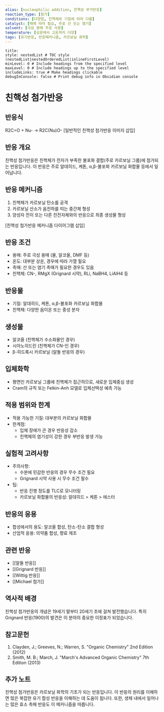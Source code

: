 ```yaml
---
alias: [nucleophilic addition, 친핵성 부가반응]
reaction_type: [첨가]
conditions: [다양함, 친핵체와 기질에 따라 다름]
catalyst: [때에 따라 필요, 주로 산 또는 염기]
solvent: [극성 용매 주로 사용]
temperature: [상온에서 고온까지 다양]
tags: [유기반응, 반응메커니즘, 카르보닐 화학]
---
```


```table-of-contents
title: 
style: nestedList # TOC style (nestedList|nestedOrderedList|inlineFirstLevel)
minLevel: 0 # Include headings from the specified level
maxLevel: 0 # Include headings up to the specified level
includeLinks: true # Make headings clickable
debugInConsole: false # Print debug info in Obsidian console
```
# 친핵성 첨가반응

## 반응식
R2C=O + Nu- → R2C(Nu)O-
[일반적인 친핵성 첨가반응 이미지 삽입]

## 반응 개요
친핵성 첨가반응은 친핵체가 전자가 부족한 불포화 결합(주로 카르보닐 그룹)에 첨가되는 반응입니다. 이 반응은 주로 알데히드, 케톤, α,β-불포화 카르보닐 화합물 등에서 일어납니다.

## 반응 메커니즘
1. 친핵체가 카르보닐 탄소를 공격
2. 카르보닐 산소가 음전하를 띠는 중간체 형성
3. 양성자 전이 또는 다른 친전자체와의 반응으로 최종 생성물 형성

[친핵성 첨가반응 메커니즘 다이어그램 삽입]

## 반응 조건
- 용매: 주로 극성 용매 (물, 알코올, DMF 등)
- 온도: 대부분 상온, 경우에 따라 가열 필요
- 촉매: 산 또는 염기 촉매가 필요한 경우도 있음
- 친핵체: CN-, RMgX (Grignard 시약), RLi, NaBH4, LiAlH4 등

## 반응물
- 기질: 알데히드, 케톤, α,β-불포화 카르보닐 화합물
- 친핵체: 다양한 음이온 또는 중성 분자

## 생성물
- 알코올 (친핵체가 수소화물인 경우)
- 시아노히드린 (친핵체가 CN-인 경우)
- β-히드록시 카르보닐 (알돌 반응의 경우)

## 입체화학
- 평면인 카르보닐 그룹에 친핵체가 접근하므로, 새로운 입체중심 생성
- Cram의 규칙 또는 Felkin-Anh 모델로 입체선택성 예측 가능

## 적용 범위와 한계
- 적용 가능한 기질: 대부분의 카르보닐 화합물
- 한계점: 
  - 입체 장애가 큰 경우 반응성 감소
  - 친핵체의 염기성이 강한 경우 부반응 발생 가능

## 실험적 고려사항
- 주의사항: 
  - 수분에 민감한 반응의 경우 무수 조건 필요
  - Grignard 시약 사용 시 무수 조건 필수
- 팁: 
  - 반응 진행 정도를 TLC로 모니터링
  - 카르보닐 화합물의 반응성: 알데히드 > 케톤 > 에스터

## 반응의 응용
- 합성에서의 용도: 알코올 합성, 탄소-탄소 결합 형성
- 산업적 응용: 의약품 합성, 향료 제조

## 관련 반응
- [[알돌 반응]]
- [[Grignard 반응]]
- [[Wittig 반응]]
- [[Michael 첨가]]

## 역사적 배경
친핵성 첨가반응의 개념은 19세기 말부터 20세기 초에 걸쳐 발전했습니다. 특히 Grignard 반응(1900)의 발견은 이 분야의 중요한 이정표가 되었습니다.

## 참고문헌
1. Clayden, J.; Greeves, N.; Warren, S. "Organic Chemistry" 2nd Edition (2012)
2. Smith, M. B.; March, J. "March's Advanced Organic Chemistry" 7th Edition (2013)

## 추가 노트
친핵성 첨가반응은 카르보닐 화학의 기초가 되는 반응입니다. 이 반응의 원리를 이해하면 많은 복잡한 유기 합성 반응을 이해하는 데 도움이 됩니다. 또한, 생체 내에서 일어나는 많은 효소 촉매 반응도 이 메커니즘을 따릅니다.